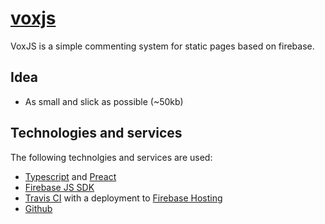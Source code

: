 # [voxjs](https://vox-js.firebaseapp.com)
VoxJS is a simple commenting system for static pages based on firebase.

## Idea
 * As small and slick as possible (~50kb)

## Technologies and services
The following technolgies and services are used:

 * [Typescript](https://github.com/Microsoft/TypeScript) and [Preact](https://preactjs.com/)
 * [Firebase JS SDK](https://github.com/firebase/firebase-js-sdk)
 * [Travis CI](https://travis-ci.org) with a deployment to [Firebase Hosting](https://firebase.google.com/docs/hosting/)
 * [Github](https://github.com)